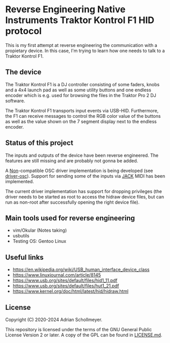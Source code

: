 # Reverse Engineering Native Instruments Traktor Kontrol F1 HID protocol

This is my first attempt at reverse engineering the communication with a propietary device.
In this case, I'm trying to learn how one needs to talk to a Traktor Kontrol F1.

## The device
The Traktor Kontrol F1 is a DJ controller consisting of some faders, knobs and
a 4x4 launch pad as well as some utility buttons and one endless encoder which
is e.g. used for browsing the files in the Traktor Pro 2 DJ software.

The Traktor Kontrol F1 transports input events via USB-HID.  Furthermore, the
F1 can receive messages to control the RGB color value of the buttons as well
as the value shown on the 7 segment display next to the endless encoder.

## Status of this project

The inputs and outputs of the device have been reverse engineered.
The features are still missing and are probably not gonna be added.

A [Non](https://non.tuxfamily.org)-compatible OSC driver implementation is being developed (see [driver-osc](driver-osc/README.md)).
Support for sending some of the inputs via [JACK](https://jackaudio.org/) MIDI has been implemented.

The current driver implementation has support for dropping privileges (the driver needs to be started as root to access the hidraw device files, but can run as non-root after successfully opening the right device file).

## Main tools used for reverse engineering
  * vim/Okular (Notes taking)
  * usbutils
  * Testing OS: Gentoo Linux

## Useful links
  * https://en.wikipedia.org/wiki/USB_human_interface_device_class
  * https://www.linuxjournal.com/article/8145
  * https://www.usb.org/sites/default/files/hid1_11.pdf
  * https://www.usb.org/sites/default/files/hut1_21.pdf
  * https://www.kernel.org/doc/html/latest/hid/hidraw.html

## License

Copyright (C) 2020-2024 Adrian Schollmeyer.

This repository is licensed under the terms of the GNU General Public License Version 2 or later.
A copy of the GPL can be found in [LICENSE.md](LICENSE.md).
